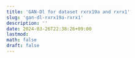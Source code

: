 ```yaml
---
title: 'GAN-Dl for dataset rxrx19a and rxrx1'
slug: 'gan-dl-rxrx19a-rxrx1'
description: ''
date: 2024-03-26T22:38:26+09:00
lastmod: 
math: false
draft: false
---
```

